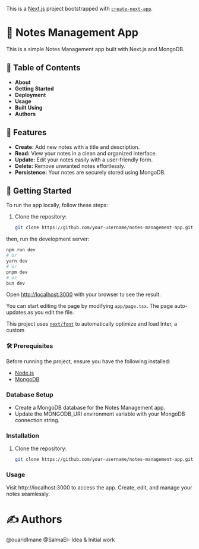 This is a [Next.js](https://nextjs.org/) project bootstrapped with [`create-next-app`](https://github.com/vercel/next.js/tree/canary/packages/create-next-app).

# 📝 Notes Management App

This is a simple Notes Management app built with Next.js and MongoDB.
## 📝 Table of Contents

- **About**
- **Getting Started**
- **Deployment**
- **Usage**
- **Built Using**
- **Authors**

## 🚀 Features

- **Create:** Add new notes with a title and description.
- **Read:** View your notes in a clean and organized interface.
- **Update:** Edit your notes easily with a user-friendly form.
- **Delete:** Remove unwanted notes effortlessly.
- **Persistence:** Your notes are securely stored using MongoDB.

## 🌟 Getting Started

To run the app locally, follow these steps:

1. Clone the repository:

   ```bash
   git clone https://github.com/your-username/notes-management-app.git
then, run the development server:

```bash
npm run dev
# or
yarn dev
# or
pnpm dev
# or
bun dev
```

Open [http://localhost:3000](http://localhost:3000) with your browser to see the result.

You can start editing the page by modifying `app/page.tsx`. The page auto-updates as you edit the file.

This project uses [`next/font`](https://nextjs.org/docs/basic-features/font-optimization) to automatically optimize and load Inter, a custom

### 🛠️ Prerequisites


Before running the project, ensure you have the following installed:

- [Node.js](https://nodejs.org/)
- [MongoDB](https://www.mongodb.com/try/download/community)

### Database Setup

- Create a MongoDB database for the Notes Management app.
- Update the MONGODB_URI environment variable with your MongoDB connection string.



### Installation

1. Clone the repository:

   ```bash
   git clone https://github.com/your-username/notes-management-app.git

### Usage
Visit http://localhost:3000 to access the app.
Create, edit, and manage your notes seamlessly.

# ✍️ Authors
@ouaridImane @SalmaEl- Idea & Initial work


